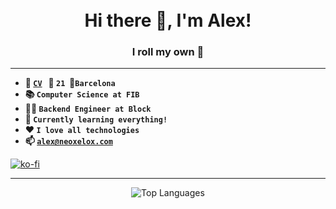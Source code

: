 <h1 align="center">
    <br>
    Hi there 👋, I'm Alex!
    <br>
</h1>
<h3 align="center">
    I roll my own 🎲
</h3>

---

- **📑 [`CV`](https://neoxelox.com)&nbsp;&nbsp;&nbsp;📅 `21`&nbsp;&nbsp;📍`Barcelona`**
- **📚 `Computer Science at FIB`**
- **👨‍💻 `Backend Engineer at Block`**
- **🌱 `Currently learning everything!`**
- **❤️  `I love all technologies`**
- **📫 [`alex@neoxelox.com`](alex@neoxelox.com)**

[![ko-fi](https://ko-fi.com/img/githubbutton_sm.svg)](https://ko-fi.com/U6U766M03)

---

<p align="center">
    <img src="https://github-readme-stats.vercel.app/api/top-langs/?username=neoxelox&layout=compact&langs_count=4&hide=java,g-code,html" alt="Top Languages" title="Top Languages"/>
</p>
